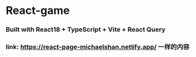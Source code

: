 # React-game
### Built with React18 + TypeScript + Vite + React Query
### link: https://react-page-michaelshan.netlify.app/ 一样的内容
